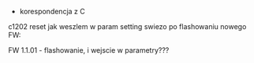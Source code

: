 - korespondencja z C


c1202 reset jak weszlem w param setting swiezo po flashowaniu nowego FW:

FW 1.1.01 - flashowanie, i wejscie w parametry???
